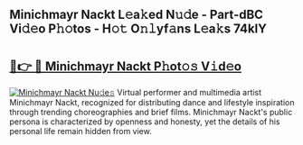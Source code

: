## Minichmayr Nackt L𝚎a𝚔ed N𝚞𝚍e - Part-dBC Vi𝚍𝚎o P𝚑𝚘tos - H𝚘𝚝 O𝚗𝚕yf𝚊ns L𝚎a𝚔s 74klY

# <h2><a href="http://kfbzjq.oniu.top/?m=Minichmayr+Nackt">🔗👉 🔴 Minichmayr Nackt P𝚑ot𝚘𝚜 V𝚒d𝚎o</a></h2>

[![Minichmayr Nackt Nu𝚍e𝚜](https://i.imgur.com/0qMVB7G.gif)](http://kfbzjq.oniu.top/?m=Minichmayr+Nackt)
Virtual performer and multimedia artist Minichmayr Nackt, recognized for distributing dance and lifestyle inspiration through trending choreographies and brief films. Minichmayr Nackt's public persona is characterized by openness and honesty, yet the details of his personal life remain hidden from view.  
